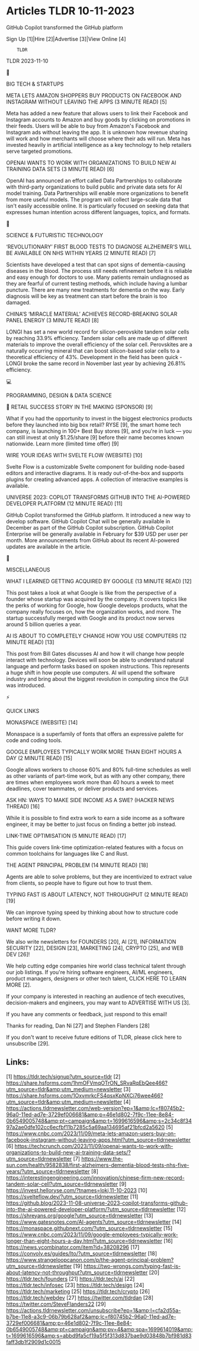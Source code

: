 # Articles TLDR 10-11-2023

GitHub Copilot transformed the GitHub platform  

Sign Up [1]|Hire [2]|Advertise [3]|View Online [4] 

		TLDR 

TLDR 2023-11-10

📱 

BIG TECH & STARTUPS

 META LETS AMAZON SHOPPERS BUY PRODUCTS ON FACEBOOK AND INSTAGRAM
WITHOUT LEAVING THE APPS (3 MINUTE READ) [5] 

 Meta has added a new feature that allows users to link their Facebook
and Instagram accounts to Amazon and buy goods by clicking on
promotions in their feeds. Users will be able to buy from Amazon's
Facebook and Instagram ads without leaving the app. It is unknown how
revenue sharing will work and how merchants will choose where their
ads will run. Meta has invested heavily in artificial intelligence as
a key technology to help retailers serve targeted promotions. 

 OPENAI WANTS TO WORK WITH ORGANIZATIONS TO BUILD NEW AI TRAINING DATA
SETS (3 MINUTE READ) [6] 

 OpenAI has announced an effort called Data Partnerships to
collaborate with third-party organizations to build public and private
data sets for AI model training. Data Partnerships will enable more
organizations to benefit from more useful models. The program will
collect large-scale data that isn't easily accessible online. It is
particularly focused on seeking data that expresses human intention
across different languages, topics, and formats. 

🚀 

SCIENCE & FUTURISTIC TECHNOLOGY

 ‘REVOLUTIONARY’ FIRST BLOOD TESTS TO DIAGNOSE ALZHEIMER’S WILL
BE AVAILABLE ON NHS WITHIN YEARS (2 MINUTE READ) [7] 

 Scientists have developed a test that can spot signs of
dementia-causing diseases in the blood. The process still needs
refinement before it is reliable and easy enough for doctors to use.
Many patients remain undiagnosed as they are fearful of current
testing methods, which include having a lumbar puncture. There are
many new treatments for dementia on the way. Early diagnosis will be
key as treatment can start before the brain is too damaged. 

 CHINA’S ‘MIRACLE MATERIAL’ ACHIEVES RECORD-BREAKING SOLAR PANEL
ENERGY (3 MINUTE READ) [8] 

 LONGI has set a new world record for silicon-perovskite tandem solar
cells by reaching 33.9% efficiency. Tandem solar cells are made up of
different materials to improve the overall efficiency of the solar
cell. Perovskites are a naturally occurring mineral that can boost
silicon-based solar cells to a theoretical efficiency of 43%.
Development in the field has been quick - LONGI broke the same record
in November last year by achieving 26.81% efficiency. 

💻 

PROGRAMMING, DESIGN & DATA SCIENCE

 🚀 RETAIL SUCCESS STORY IN THE MAKING (SPONSOR) [9] 

 What if you had the opportunity to invest in the biggest electronics
products before they launched into big box retail? RYSE [9], the smart
home tech company, is launching in 100+ Best Buy stores [9], and
you're in luck — you can still invest at only $1.25/share [9] before
their name becomes known nationwide.
Learn more (limited time offer) [9]

 WIRE YOUR IDEAS WITH SVELTE FLOW (WEBSITE) [10] 

 Svelte Flow is a customizable Svelte component for building
node-based editors and interactive diagrams. It is ready
out-of-the-box and supports plugins for creating advanced apps. A
collection of interactive examples is available. 

 UNIVERSE 2023: COPILOT TRANSFORMS GITHUB INTO THE AI-POWERED
DEVELOPER PLATFORM (12 MINUTE READ) [11] 

 GitHub Copilot transformed the GitHub platform. It introduced a new
way to develop software. GitHub Copilot Chat will be generally
available in December as part of the GitHub Copilot subscription.
GitHub Copilot Enterprise will be generally available in February for
$39 USD per user per month. More announcements from GitHub about its
recent AI-powered updates are available in the article. 

🎁 

MISCELLANEOUS

 WHAT I LEARNED GETTING ACQUIRED BY GOOGLE (13 MINUTE READ) [12] 

 This post takes a look at what Google is like from the perspective of
a founder whose startup was acquired by the company. It covers topics
like the perks of working for Google, how Google develops products,
what the company really focuses on, how the organization works, and
more. The startup successfully merged with Google and its product now
serves around 5 billion queries a year. 

 AI IS ABOUT TO COMPLETELY CHANGE HOW YOU USE COMPUTERS (12 MINUTE
READ) [13] 

 This post from Bill Gates discusses AI and how it will change how
people interact with technology. Devices will soon be able to
understand natural language and perform tasks based on spoken
instructions. This represents a huge shift in how people use
computers. AI will upend the software industry and bring about the
biggest revolution in computing since the GUI was introduced. 

⚡ 

QUICK LINKS

 MONASPACE (WEBSITE) [14] 

 Monaspace is a superfamily of fonts that offers an expressive palette
for code and coding tools. 

 GOOGLE EMPLOYEES TYPICALLY WORK MORE THAN EIGHT HOURS A DAY (2 MINUTE
READ) [15] 

 Google allows workers to choose 60% and 80% full-time schedules as
well as other variants of part-time work, but as with any other
company, there are times when employees work more than 40 hours a week
to meet deadlines, cover teammates, or deliver products and services. 

 ASK HN: WAYS TO MAKE SIDE INCOME AS A SWE? (HACKER NEWS THREAD) [16] 

 While it is possible to find extra work to earn a side income as a
software engineer, it may be better to just focus on finding a better
job instead. 

 LINK-TIME OPTIMISATION (5 MINUTE READ) [17] 

 This guide covers link-time optimization-related features with a
focus on common toolchains for languages like C and Rust. 

 THE AGENT PRINCIPAL PROBLEM (14 MINUTE READ) [18] 

 Agents are able to solve problems, but they are incentivized to
extract value from clients, so people have to figure out how to trust
them. 

 TYPING FAST IS ABOUT LATENCY, NOT THROUGHPUT (2 MINUTE READ) [19] 

 We can improve typing speed by thinking about how to structure code
before writing it down. 

WANT MORE TLDR?

We also write newsletters for FOUNDERS [20], AI [21], INFORMATION
SECURITY [22], DESIGN [23], MARKETING [24], CRYPTO [25], and WEB DEV
[26]!

 We help cutting edge companies hire world class technical talent
through our job listings. If you're hiring software engineers, AI/ML
engineers, product managers, designers or other tech talent, CLICK
HERE TO LEARN MORE [2]. 

If your company is interested in reaching an audience of tech
executives, decision-makers and engineers, you may want to ADVERTISE
WITH US [3]. 

If you have any comments or feedback, just respond to this email! 

Thanks for reading, 
Dan Ni [27] and Stephen Flanders [28] 

If you don't want to receive future editions of TLDR, please click
here to unsubscribe [29]. 

 

Links:
------
[1] https://tldr.tech/signup?utm_source=tldr
[2] https://share.hsforms.com/1hmOFVmqOTrON_SRvaRqEbQee466?utm_source=tldr&amp;utm_medium=newsletter
[3] https://share.hsforms.com/1OxvmrkcFS4qsxKpNXCi76wee466?utm_source=tldr&amp;utm_medium=newsletter
[4] https://actions.tldrnewsletter.com/web-version?ep=1&amp;lc=f80745b2-96a0-11ed-ad7e-3729ef006681&amp;p=46e1d802-7f9c-11ee-8e84-0b6549005748&amp;pt=campaign&amp;t=1699616596&amp;s=2c34c8f3497a2ae0dfe102cc6ecfbf11b7285c5a69aa134695af21bfcd2a5620
[5] https://www.cnbc.com/2023/11/09/meta-lets-amazon-users-buy-on-facebook-instagram-without-leaving-apps.html?utm_source=tldrnewsletter
[6] https://techcrunch.com/2023/11/09/openai-wants-to-work-with-organizations-to-build-new-ai-training-data-sets/?utm_source=tldrnewsletter
[7] https://www.the-sun.com/health/9582838/first-alzheimers-dementia-blood-tests-nhs-five-years/?utm_source=tldrnewsletter
[8] https://interestingengineering.com/innovation/chinese-firm-new-record-tandem-solar-cell?utm_source=tldrnewsletter
[9] https://invest.helloryse.com/?tnames=loki,11-10-2023
[10] https://svelteflow.dev/?utm_source=tldrnewsletter
[11] https://github.blog/2023-11-08-universe-2023-copilot-transforms-github-into-the-ai-powered-developer-platform/?utm_source=tldrnewsletter
[12] https://shreyans.org/google?utm_source=tldrnewsletter
[13] https://www.gatesnotes.com/AI-agents?utm_source=tldrnewsletter
[14] https://monaspace.githubnext.com/?utm_source=tldrnewsletter
[15] https://www.cnbc.com/2023/11/09/google-employees-typically-work-longer-than-eight-hours-a-day.html?utm_source=tldrnewsletter
[16] https://news.ycombinator.com/item?id=38208296
[17] https://convolv.es/guides/lto/?utm_source=tldrnewsletter
[18] https://www.strangeloopcanon.com/p/the-agent-principal-problem?utm_source=tldrnewsletter
[19] https://two-wrongs.com/typing-fast-is-about-latency-not-throughput?utm_source=tldrnewsletter
[20] https://tldr.tech/founders
[21] https://tldr.tech/ai
[22] https://tldr.tech/infosec
[23] https://tldr.tech/design
[24] https://tldr.tech/marketing
[25] https://tldr.tech/crypto
[26] https://tldr.tech/webdev
[27] https://twitter.com/tldrdan
[28] https://twitter.com/SteveFlanders22
[29] https://actions.tldrnewsletter.com/unsubscribe?ep=1&amp;l=cfa2d55a-b7be-11e8-a3c9-06b79b628af2&amp;lc=f80745b2-96a0-11ed-ad7e-3729ef006681&amp;p=46e1d802-7f9c-11ee-8e84-0b6549005748&amp;pt=campaign&amp;pv=4&amp;spa=1699614019&amp;t=1699616596&amp;s=abbd9fa5cf19a5f5f313d837bae9d03848b7bf981d83faff3db1f2909d1c0015